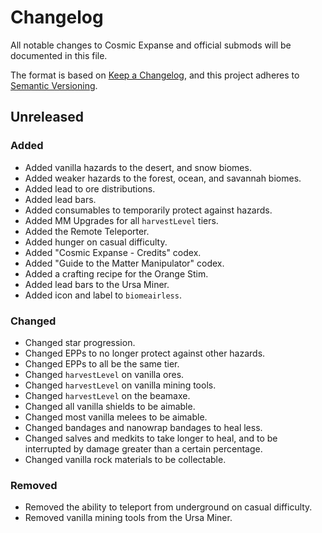 # Changelog

All notable changes to Cosmic Expanse and official submods will be documented in this file.

The format is based on [Keep a Changelog](https://keepachangelog.com/en/1.1.0/),
and this project adheres to [Semantic Versioning](https://semver.org/spec/v2.0.0.html).

## Unreleased

### Added

- Added vanilla hazards to the desert, and snow biomes.
- Added weaker hazards to the forest, ocean, and savannah biomes.
- Added lead to ore distributions.
- Added lead bars.
- Added consumables to temporarily protect against hazards.
- Added MM Upgrades for all `harvestLevel` tiers.
- Added the Remote Teleporter.
- Added hunger on casual difficulty.
- Added "Cosmic Expanse - Credits" codex.
- Added "Guide to the Matter Manipulator" codex.
- Added a crafting recipe for the Orange Stim.
- Added lead bars to the Ursa Miner.
- Added icon and label to `biomeairless`.

### Changed

- Changed star progression.
- Changed EPPs to no longer protect against other hazards.
- Changed EPPs to all be the same tier.
- Changed `harvestLevel` on vanilla ores.
- Changed `harvestLevel` on vanilla mining tools.
- Changed `harvestLevel` on the beamaxe.
- Changed all vanilla shields to be aimable.
- Changed most vanilla melees to be aimable.
- Changed bandages and nanowrap bandages to heal less.
- Changed salves and medkits to take longer to heal, and to be interrupted by damage greater than a certain percentage.
- Changed vanilla rock materials to be collectable.

### Removed

- Removed the ability to teleport from underground on casual difficulty.
- Removed vanilla mining tools from the Ursa Miner.